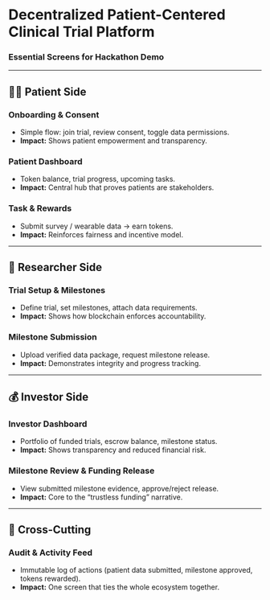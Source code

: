 # Decentralized Patient-Centered Clinical Trial Platform

### Essential Screens for Hackathon Demo

---

## 🧑‍⚕️ Patient Side

### Onboarding & Consent

- Simple flow: join trial, review consent, toggle data permissions.
- **Impact:** Shows patient empowerment and transparency.

### Patient Dashboard

- Token balance, trial progress, upcoming tasks.
- **Impact:** Central hub that proves patients are stakeholders.

### Task & Rewards

- Submit survey / wearable data → earn tokens.
- **Impact:** Reinforces fairness and incentive model.

---

## 🔬 Researcher Side

### Trial Setup & Milestones

- Define trial, set milestones, attach data requirements.
- **Impact:** Shows how blockchain enforces accountability.

### Milestone Submission

- Upload verified data package, request milestone release.
- **Impact:** Demonstrates integrity and progress tracking.

---

## 💰 Investor Side

### Investor Dashboard

- Portfolio of funded trials, escrow balance, milestone status.
- **Impact:** Shows transparency and reduced financial risk.

### Milestone Review & Funding Release

- View submitted milestone evidence, approve/reject release.
- **Impact:** Core to the “trustless funding” narrative.

---

## 📜 Cross-Cutting

### Audit & Activity Feed

- Immutable log of actions (patient data submitted, milestone approved, tokens rewarded).
- **Impact:** One screen that ties the whole ecosystem together.
